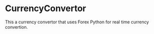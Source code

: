 # CurrencyConvertor
This a currency convertor that uses Forex Python for real time currency convertion.
